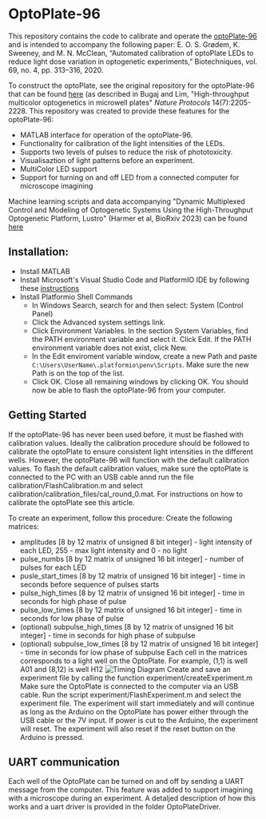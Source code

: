 # OptoPlate-96
This repository contains the code  to calibrate and operate the [optoPlate-96](https://www.bugajlab.com/optoplate-96) and is intended to accompany the following paper:
E. O. S. Grødem, K. Sweeney, and M. N. McClean, “Automated calibration of optoPlate LEDs to reduce light dose variation in optogenetic experiments,” Biotechniques, vol. 69, no. 4, pp. 313–316, 2020.

To construct the optoPlate, see the original repository for the optoPlate-96 that can be found [here](https://github.com/BugajLab/optoPlate-96/) (as described in Bugaj and Lim, "High-throughput multicolor optogenetics in microwell plates" _Nature Protocols_ 14(7):2205-2228.
This repository was created to provide these features for the optoPlate-96:
- MATLAB interface for operation of the optoPlate-96.
- Functionality for calibration of the light intensities of the LEDs.
- Supports two levels of pulses to reduce the risk of phototoxicity.
- Visualisaztion of light patterns before an experiment.
- MultiColor LED support
- Support for turning on and off LED from a connected computer for microscope imagining

Machine learning scripts and data accompanying "Dynamic Multiplexed Control and Modeling of Optogenetic Systems Using the High-Throughput Optogenetic Platform, Lustro" (Harmer et al, BioRxiv 2023) can be found [here](https://github.com/zavalab/ML/tree/master/Optogenetics/)
## Installation:

- Install MATLAB
- Install Microsoft's Visual Studio Code and PlatformIO IDE by following these [instructions](https://platformio.org/install/ide?install=vscode)
- Install Platformio Shell Commands
  - In Windows Search, search for and then select: System (Control Panel)
  - Click the Advanced system settings link.
  - Click Environment Variables. In the section System Variables, find the PATH environment variable and select it. Click Edit. If the PATH environment variable does not exist, click New.
  - In the Edit enviroment variable window, create a new Path and paste `C:\Users\UserName\.platformio\penv\Scripts`. Make sure the new Path is on the top of the list. 
  - Click OK. Close all remaining windows by clicking OK.
You should now be able to flash the optoPlate-96 from your computer.

## Getting Started
If the optoPlate-96 has never been used before, it must be flashed with calibration values. Ideally the calibration procedure should be followed to calibrate the optoPlate to ensure consistent light intensities in the different wells. However, the optoPlate-96 will function with the default calibration values.
To flash the default calibration values, make sure the optoPlate is connected to the PC with an USB cable annd run the file calibration/FlashCalibration.m and select calibration/calibration_files/cal_round_0.mat. For instructions on how to calibrate the optoPlate see this article. 

To create an experiment, follow this procedure:
Create the following matrices:
- amplitudes [8 by 12 matrix of unsigned 8 bit integer] - light intensity of each LED, 255 - max light intensity and 0 - no light
- pulse_numbs [8 by 12 matrix of unsigned 16 bit integer] - number of pulses for each LED
- pusle_start_times [8 by 12 matrix of unsigned 16 bit integer] - time in seconds before sequence of pulses starts
- pulse_high_times [8 by 12 matrix of unsigned 16 bit integer] - time in seconds for high phase of pulse
- pulse_low_times [8 by 12 matrix of unsigned 16 bit integer] - time in seconds for low phase of pulse
- (optional) subpulse_high_times [8 by 12 matrix of unsigned 16 bit integer] - time in seconds for high phase of subpulse
- (optional) subpulse_low_times [8 by 12 matrix of unsigned 16 bit integer] - time in seconds for low phase of subpulse
Each cell in the matrices corresponds to a light well on the OptoPlate. For example, (1,1) is well A01 and (8,12) is well H12
![Timing Diagram](https://github.com/EdvardGrodem/Optoplate-96/blob/master/timingDiagram.png)
Create and save an experiment file by calling the function experiment/createExperiment.m
Make sure the OptoPlate is connected to the computer via an USB cable. Run the script experiment/FlashExperiment.m and select the experiment file.
The experiment will start immediately and will continue as long as the Arduino on the OptoPlate has power either through the USB cable or the 7V input. If power is cut to the Arduino, the experiment will reset. The experiment will also reset if the reset button on the Arduino is pressed.

## UART communication
Each well of the OptoPlate can be turned on and off by sending a UART message from the computer. This feature was added to support imagining with a microscope during an experiment. A detaljed description of how this works and a uart driver is provided in the folder OptoPlateDriver.

